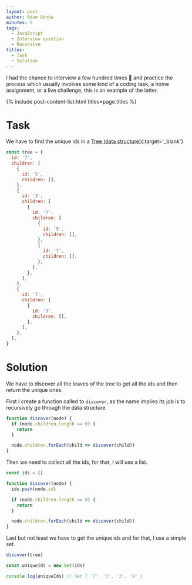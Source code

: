 ```yaml
---
layout: post
author: Adam Gonda
minutes: 5
tags:
  - JavaScript
  - Interview question
  - Recursive
titles:
  - Task
  - Solution
---
```


I had the chance to interview a few hundred times 🤠 and practice the process which usually involves some kind of a coding task, a home assignment, or a live challenge, this is an example of the latter.

{% include post-content-list.html titles=page.titles %}

# Task

We have to find the unique ids in a [Tree (data structure)](https://en.wikipedia.org/wiki/Tree_(data_structure)){:target='_blank'}

```js
const tree = {
  id: '7',
  children: [
    {
      id: '5',
      children: [],
    },
    {
      id: '3',
      children: [
        {
          id: '7',
          children: [
            {
              id: '5',
              children: [],
            },
            {
              id: '7',
              children: [],
            },
          ],
        },
      ],
    },
    {
      id: '7',
      children: [
        {
          id: '9',
          children: [],
        },
      ],
    },
  ],
}
```

# Solution

We have to discover all the leaves of the tree to get all the ids and then return the unique ones.

First I create a function called to `discover`, as the name implies its job is to recursively go through the data structure.

```js
function discover(node) {
  if (node.children.length == 0) {
    return
  }

  node.children.forEach(child => discover(child))
}
```

Then we need to collect all the ids, for that, I will use a list.

```js
const ids = []

function discover(node) {
  ids.push(node.id)

  if (node.children.length == 0) {
    return
  }

  node.children.forEach(child => discover(child))
}
```

Last but not least we have to get the unique ids and for that, I use a simple set.

```js
discover(tree)

const uniqueIds = new Set(ids)

console.log(uniqueIds) // Set { '7', '5', '3', '9' }
```
